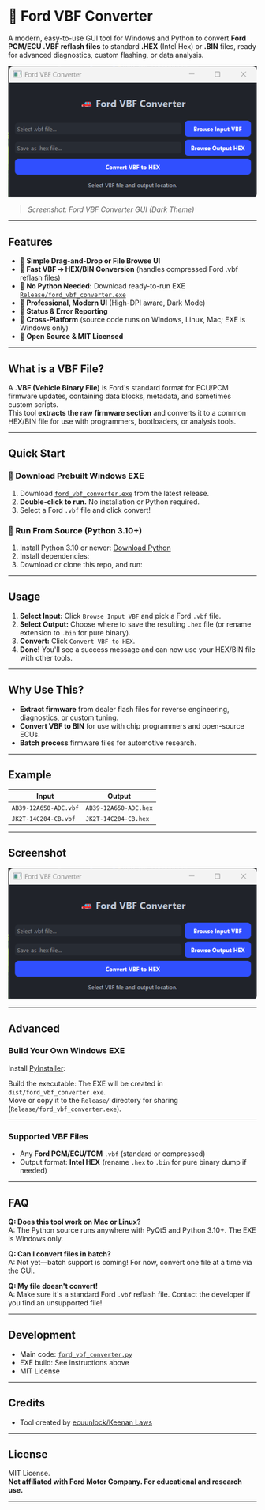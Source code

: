 # 🚗 Ford VBF Converter

A modern, easy-to-use GUI tool for Windows and Python to convert **Ford PCM/ECU .VBF reflash files** to standard **.HEX** (Intel Hex) or **.BIN** files, ready for advanced diagnostics, custom flashing, or data analysis.

![Ford VBF Converter Screenshot](images/ford-converter-gui-screenshot.png)
> *Screenshot: Ford VBF Converter GUI (Dark Theme)*

---

## Features

- 🔵 **Simple Drag-and-Drop or File Browse UI**
- 🔵 **Fast VBF ➔ HEX/BIN Conversion** (handles compressed Ford .vbf reflash files)
- 🔵 **No Python Needed:** Download ready-to-run EXE  
    [`Release/ford_vbf_converter.exe`](Release/ford_vbf_converter.exe)
- 🔵 **Professional, Modern UI** (High-DPI aware, Dark Mode)
- 🔵 **Status & Error Reporting**
- 🔵 **Cross-Platform** (source code runs on Windows, Linux, Mac; EXE is Windows only)
- 🔵 **Open Source & MIT Licensed**

---

## What is a VBF File?

A **.VBF (Vehicle Binary File)** is Ford's standard format for ECU/PCM firmware updates, containing data blocks, metadata, and sometimes custom scripts.  
This tool **extracts the raw firmware section** and converts it to a common HEX/BIN file for use with programmers, bootloaders, or analysis tools.

---

## Quick Start

### 🔹 Download Prebuilt Windows EXE

1. Download [`ford_vbf_converter.exe`](Release/ford_vbf_converter.exe) from the latest release.
2. **Double-click to run.** No installation or Python required.
3. Select a Ford `.vbf` file and click convert!

### 🔹 Run From Source (Python 3.10+)

1. Install Python 3.10 or newer: [Download Python](https://www.python.org/downloads/)
2. Install dependencies:
3. Download or clone this repo, and run:


---

## Usage

1. **Select Input:** Click `Browse Input VBF` and pick a Ford `.vbf` file.
2. **Select Output:** Choose where to save the resulting `.hex` file (or rename extension to `.bin` for pure binary).
3. **Convert:** Click `Convert VBF to HEX`.
4. **Done!** You'll see a success message and can now use your HEX/BIN file with other tools.

---

## Why Use This?

- **Extract firmware** from dealer flash files for reverse engineering, diagnostics, or custom tuning.
- **Convert VBF to BIN** for use with chip programmers and open-source ECUs.
- **Batch process** firmware files for automotive research.

---

## Example

| Input                  | Output                |
|------------------------|----------------------|
| `AB39-12A650-ADC.vbf`  | `AB39-12A650-ADC.hex`|
| `JK2T-14C204-CB.vbf`   | `JK2T-14C204-CB.hex` |

---

## Screenshot

![Ford VBF Converter Screenshot](images/ford-converter-gui-screenshot.png)

---

## Advanced

### Build Your Own Windows EXE

Install [PyInstaller](https://www.pyinstaller.org/):


Build the executable:
The EXE will be created in `dist/ford_vbf_converter.exe`.  
Move or copy it to the `Release/` directory for sharing (`Release/ford_vbf_converter.exe`).

---

### Supported VBF Files

- Any **Ford PCM/ECU/TCM** `.vbf` (standard or compressed)
- Output format: **Intel HEX** (rename `.hex` to `.bin` for pure binary dump if needed)

---

## FAQ

**Q: Does this tool work on Mac or Linux?**  
A: The Python source runs anywhere with PyQt5 and Python 3.10+. The EXE is Windows only.

**Q: Can I convert files in batch?**  
A: Not yet—batch support is coming! For now, convert one file at a time via the GUI.

**Q: My file doesn't convert!**  
A: Make sure it's a standard Ford `.vbf` reflash file. Contact the developer if you find an unsupported file!

---

## Development

- Main code: [`ford_vbf_converter.py`](ford_vbf_converter.py)
- EXE build: See instructions above
- MIT License

---

## Credits

- Tool created by [ecuunlock/Keenan Laws](https://github.com/ecuunlock)

---

## License

MIT License.  
**Not affiliated with Ford Motor Company. For educational and research use.**

---

